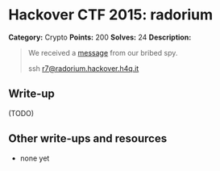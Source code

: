 # Hackover CTF 2015: radorium

**Category:** Crypto
**Points:** 200
**Solves:** 24
**Description:**

> We received a [message](./message.txt) from our bribed spy.
> 
> ssh r7@radorium.hackover.h4q.it


## Write-up

(TODO)

## Other write-ups and resources

* none yet
